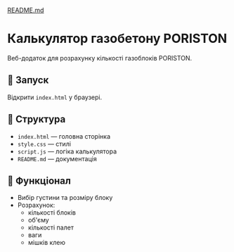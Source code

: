 [README.md](https://github.com/user-attachments/files/22968804/README.md)
# Калькулятор газобетону PORISTON

Веб-додаток для розрахунку кількості газоблоків PORISTON.

## 🚀 Запуск
Відкрити `index.html` у браузері.

## 📂 Структура
- `index.html` — головна сторінка
- `style.css` — стилі
- `script.js` — логіка калькулятора
- `README.md` — документація

## 🔧 Функціонал
- Вибір густини та розміру блоку
- Розрахунок:
  - кількості блоків
  - об'єму
  - кількості палет
  - ваги
  - мішків клею
